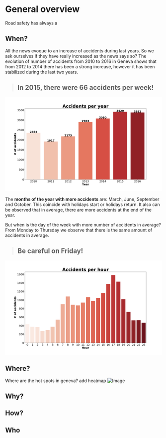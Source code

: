 # General overview
Road safety has always a

## When?
All the news evoque to an increase of accidents during last years. So we ask ourselves if they have really increased as the news says so? The evolution of number of accidents from 2010 to 2016 in Geneva shows that from 2012 to 2014 there has been a strong increase, however it has been stabilized during the last two years. 
> ## In 2015, there were 66 accidents per week!
![Image](../img/acc_year.png)


The **months of the year with more accidents** are: March, June, September and October. This coincide with holidays start or holidays return. It also can be observed that in average, there are more accidents at the end of the year.

But when is the day of the week with more number of accidents in average? From Monday to Thursday we observe that there is the same amount of accidents in average.
> ## **Be careful** on Friday!
![Image](../img/acc_hour.png)


## Where?
Where are the hot spots in geneva? 
add heatmap
![Image]()


## Why?


## How?


## Who
